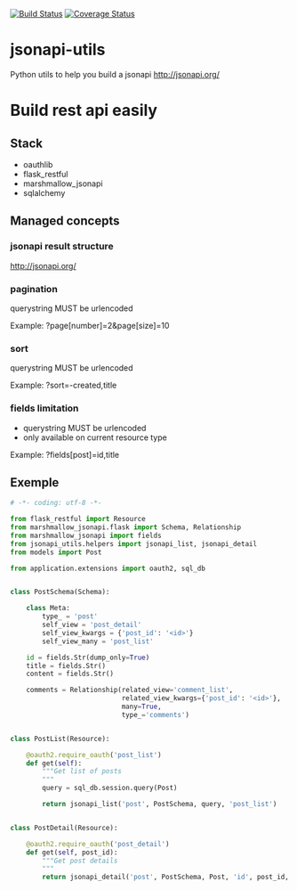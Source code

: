 [![Build Status](https://travis-ci.org/miLibris/jsonapi-utils.svg?branch=master)](https://travis-ci.org/miLibris/jsonapi-utils)
[![Coverage Status](https://coveralls.io/repos/github/miLibris/jsonapi-utils/badge.svg)](https://coveralls.io/github/miLibris/jsonapi-utils)

# jsonapi-utils
Python utils to help you build a jsonapi http://jsonapi.org/

# Build rest api easily

## Stack

- oauthlib
- flask_restful
- marshmallow_jsonapi
- sqlalchemy

## Managed concepts

### jsonapi result structure
http://jsonapi.org/

### pagination
querystring MUST be urlencoded

Example: ?page[number]=2&page[size]=10

### sort
querystring MUST be urlencoded

Example: ?sort=-created,title

### fields limitation
- querystring MUST be urlencoded
- only available on current resource type

Example: ?fields[post]=id,title

## Exemple

```python
# -*- coding: utf-8 -*-

from flask_restful import Resource
from marshmallow_jsonapi.flask import Schema, Relationship
from marshmallow_jsonapi import fields
from jsonapi_utils.helpers import jsonapi_list, jsonapi_detail
from models import Post

from application.extensions import oauth2, sql_db


class PostSchema(Schema):

    class Meta:
        type_ = 'post'
        self_view = 'post_detail'
        self_view_kwargs = {'post_id': '<id>'}
        self_view_many = 'post_list'

    id = fields.Str(dump_only=True)
    title = fields.Str()
    content = fields.Str()

    comments = Relationship(related_view='comment_list',
                            related_view_kwargs={'post_id': '<id>'},
                            many=True,
                            type_='comments')


class PostList(Resource):

    @oauth2.require_oauth('post_list')
    def get(self):
        """Get list of posts
        """
        query = sql_db.session.query(Post)

        return jsonapi_list('post', PostSchema, query, 'post_list')


class PostDetail(Resource):

    @oauth2.require_oauth('post_detail')
    def get(self, post_id):
        """Get post details
        """
        return jsonapi_detail('post', PostSchema, Post, 'id', post_id, sql_db.session)
```